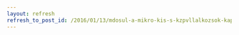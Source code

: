 ```yaml
---
layout: refresh
refresh_to_post_id: /2016/01/13/mdosul-a-mikro-kis-s-kzpvllalkozsok-kapacitsbvt-beruhzsait-tmogat-ginop-1-2-2-15-felhvs-mdosult-az-albbiak-szerint
---
```


